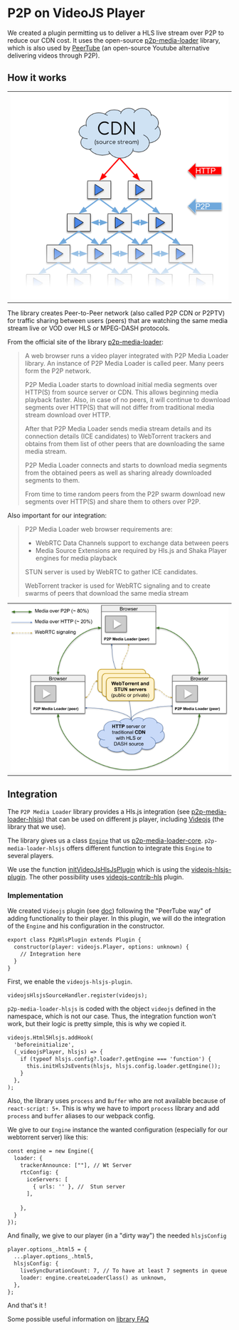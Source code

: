 # P2P on VideoJS Player

We created a plugin permitting us to deliver a HLS live stream over P2P to reduce our CDN cost. It uses the open-source [p2p-media-loader](https://github.com/Novage/p2p-media-loader) library, which is also used by [PeerTube](https://github.com/Chocobozzz/PeerTube) (an open-source Youtube alternative delivering videos through P2P).


## How it works

<table><tr>
  <td><img src="images/p2p-assisted-media-delivery.png" alt="Moodle LTI select admin view 3"/></td>
</tr></table>

The library creates Peer-to-Peer network (also called P2P CDN or P2PTV) for traffic sharing between users (peers) that are watching the same media stream live or VOD over HLS or MPEG-DASH protocols.

From the official site of the library [p2p-media-loader](http://novage.com.ua/p2p-media-loader/technical-overview.html):

> A web browser runs a video player integrated with P2P Media Loader library. An instance of P2P Media Loader is called peer. Many peers form the P2P network.
>
> P2P Media Loader starts to download initial media segments over HTTP(S) from source server or CDN. This allows beginning media playback faster. Also, in case of no peers, it will continue to download segments over HTTP(S) that will not differ from traditional media stream download over HTTP.
>
> After that P2P Media Loader sends media stream details and its connection details (ICE candidates) to WebTorrent trackers and obtains from them list of other peers that are downloading the same media stream.
>
> P2P Media Loader connects and starts to download media segments from the obtained peers as well as sharing already downloaded segments to them.
>
> From time to time random peers from the P2P swarm download new segments over HTTP(S) and share them to others over P2P.

Also important for our integration:
> P2P Media Loader web browser requirements are:
> - WebRTC Data Channels support to exchange data between peers
> - Media Source Extensions are required by Hls.js and Shaka Player engines for media playback
>
> STUN server is used by WebRTC to gather ICE candidates.
>
> WebTorrent tracker is used for WebRTC signaling and to create swarms of peers that download the same media stream

<table><tr>
  <td><img src="images/p2p-media-loader-network.png" alt="Moodle LTI select admin view 3"/></td>
</tr></table>

## Integration

The `P2P Media Loader` library provides a Hls.js integration (see [p2p-media-loader-hlsjs](https://github.com/Novage/p2p-media-loader/tree/master/p2p-media-loader-hlsjs))  that can be used on different js player, including [Videojs](https://videojs.com/) (the library that we use).

The library gives us a class [`Engine`](https://github.com/Novage/p2p-media-loader/tree/master/p2p-media-loader-hlsjs#engine) that us [p2p-media-loader-core](https://github.com/Novage/p2p-media-loader/tree/master/p2p-media-loader-core). `p2p-media-loader-hlsjs` offers different function to integrate this `Engine` to several players.

We use the function [initVideoJsHlsJsPlugin](https://github.com/Novage/p2p-media-loader/tree/master/p2p-media-loader-hlsjs#initvideojshlsjsplugin) which is using the [videojs-hlsjs-plugin](https://github.com/streamroot/videojs-hlsjs-plugin). The other possibility uses [videojs-contrib-hls](https://github.com/videojs/videojs-contrib-hls) plugin.

### Implementation

We created `Videojs` plugin (see [doc](https://videojs.com/guides/plugins/#write-a-javascript-classconstructor)) following the "PeerTube way" of adding functionality to their player. In this plugin, we will do the integration of the `Engine` and his configuration in the constructor.

```JS
export class P2pHlsPlugin extends Plugin {
  constructor(player: videojs.Player, options: unknown) {
    // Integration here
  }
}
```

First, we enable the `videojs-hlsjs-plugin`.

```JS
videojsHlsjsSourceHandler.register(videojs);
```

`p2p-media-loader-hlsjs` is coded with the object `videojs` defined in the namespace, which is not our case. Thus, the integration function won't work, but their logic is pretty simple, this is why we copied it.

```JS
videojs.Html5Hlsjs.addHook(
  'beforeinitialize',
  (_videojsPlayer, hlsjs) => {
    if (typeof hlsjs.config?.loader?.getEngine === 'function') {
      this.initHlsJsEvents(hlsjs, hlsjs.config.loader.getEngine());
    }
  },
);
```

Also, the library uses `process` and `Buffer` who are not available because of `react-script: 5+`. This is why we have to import `process` library and add `process` and `buffer` aliases to our webpack config.

We give to our `Engine` instance the wanted configuration (especially for our webtorrent server) like this:

```JS
const engine = new Engine({
  loader: {
    trackerAnnounce: [""], // Wt Server
    rtcConfig: {
      iceServers: [
        { urls: '' }, //  Stun server
      ],
      
    },
  }
});
```

And finally, we give to our player (in a "dirty way") the needed `hlsjsConfig`
```JS
player.options_.html5 = {
  ...player.options_.html5,
  hlsjsConfig: {
    liveSyncDurationCount: 7, // To have at least 7 segments in queue
    loader: engine.createLoaderClass() as unknown,
  },
};
```

And that's it !

Some possible useful information on [library FAQ](https://github.com/Novage/p2p-media-loader/blob/master/FAQ.md)